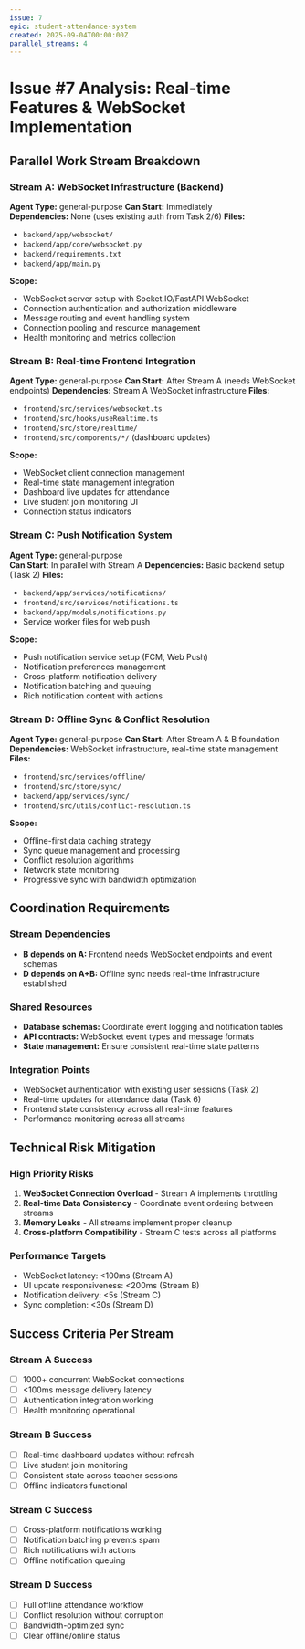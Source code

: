 ```yaml
---
issue: 7
epic: student-attendance-system
created: 2025-09-04T00:00:00Z
parallel_streams: 4
---
```


# Issue #7 Analysis: Real-time Features & WebSocket Implementation

## Parallel Work Stream Breakdown

### Stream A: WebSocket Infrastructure (Backend)
**Agent Type:** general-purpose
**Can Start:** Immediately  
**Dependencies:** None (uses existing auth from Task 2/6)
**Files:**
- `backend/app/websocket/`
- `backend/app/core/websocket.py`
- `backend/requirements.txt`
- `backend/app/main.py`

**Scope:**
- WebSocket server setup with Socket.IO/FastAPI WebSocket
- Connection authentication and authorization middleware
- Message routing and event handling system
- Connection pooling and resource management
- Health monitoring and metrics collection

### Stream B: Real-time Frontend Integration
**Agent Type:** general-purpose
**Can Start:** After Stream A (needs WebSocket endpoints)
**Dependencies:** Stream A WebSocket infrastructure
**Files:**
- `frontend/src/services/websocket.ts`
- `frontend/src/hooks/useRealtime.ts`
- `frontend/src/store/realtime/`
- `frontend/src/components/*/` (dashboard updates)

**Scope:**
- WebSocket client connection management
- Real-time state management integration
- Dashboard live updates for attendance
- Live student join monitoring UI
- Connection status indicators

### Stream C: Push Notification System
**Agent Type:** general-purpose  
**Can Start:** In parallel with Stream A
**Dependencies:** Basic backend setup (Task 2)
**Files:**
- `backend/app/services/notifications/`
- `frontend/src/services/notifications.ts`
- `backend/app/models/notifications.py`
- Service worker files for web push

**Scope:**
- Push notification service setup (FCM, Web Push)
- Notification preferences management
- Cross-platform notification delivery
- Notification batching and queuing
- Rich notification content with actions

### Stream D: Offline Sync & Conflict Resolution
**Agent Type:** general-purpose
**Can Start:** After Stream A & B foundation
**Dependencies:** WebSocket infrastructure, real-time state management
**Files:**
- `frontend/src/services/offline/`
- `frontend/src/store/sync/`
- `backend/app/services/sync/`
- `frontend/src/utils/conflict-resolution.ts`

**Scope:**
- Offline-first data caching strategy
- Sync queue management and processing  
- Conflict resolution algorithms
- Network state monitoring
- Progressive sync with bandwidth optimization

## Coordination Requirements

### Stream Dependencies
- **B depends on A:** Frontend needs WebSocket endpoints and event schemas
- **D depends on A+B:** Offline sync needs real-time infrastructure established

### Shared Resources
- **Database schemas:** Coordinate event logging and notification tables
- **API contracts:** WebSocket event types and message formats
- **State management:** Ensure consistent real-time state patterns

### Integration Points
- WebSocket authentication with existing user sessions (Task 2)
- Real-time updates for attendance data (Task 6)
- Frontend state consistency across all real-time features
- Performance monitoring across all streams

## Technical Risk Mitigation

### High Priority Risks
1. **WebSocket Connection Overload** - Stream A implements throttling
2. **Real-time Data Consistency** - Coordinate event ordering between streams
3. **Memory Leaks** - All streams implement proper cleanup
4. **Cross-platform Compatibility** - Stream C tests across all platforms

### Performance Targets
- WebSocket latency: <100ms (Stream A)
- UI update responsiveness: <200ms (Stream B)  
- Notification delivery: <5s (Stream C)
- Sync completion: <30s (Stream D)

## Success Criteria Per Stream

### Stream A Success
- [ ] 1000+ concurrent WebSocket connections
- [ ] <100ms message delivery latency
- [ ] Authentication integration working
- [ ] Health monitoring operational

### Stream B Success  
- [ ] Real-time dashboard updates without refresh
- [ ] Live student join monitoring
- [ ] Consistent state across teacher sessions
- [ ] Offline indicators functional

### Stream C Success
- [ ] Cross-platform notifications working
- [ ] Notification batching prevents spam
- [ ] Rich notifications with actions
- [ ] Offline notification queuing

### Stream D Success
- [ ] Full offline attendance workflow
- [ ] Conflict resolution without corruption
- [ ] Bandwidth-optimized sync
- [ ] Clear offline/online status